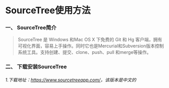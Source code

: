 # SourceTree使用方法

### 一、 SourceTree简介
>SourceTree 是 Windows 和Mac OS X 下免费的 Git 和 Hg 客户端，拥有可视化界面，容易上手操作。同时它也是Mercurial和Subversion版本控制系统工具。支持创建、提交、clone、push、pull 和merge等操作。

### 二、 下载安装SourceTree
###### 1.下载地址：<https://www.sourcetreeapp.com/>，该版本是中文的